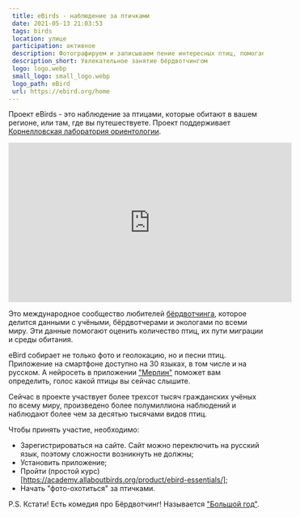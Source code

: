 ```yaml
---
 title: eBirds - наблюдение за птичками
 date: 2021-05-13 21:03:53
 tags: birds
 location: улице
 participation: активное
 description: Фотографируем и записываем пение интересных птиц, помогаем учёным изучать жизнь и миграцию пернатых.
 description_short: Увлекательное занятие бёрдвотчингом
 logo: logo.webp
 small_logo: small_logo.webp
 logo_path: eBird
 url: https://ebird.org/home
---
```


Проект eBirds - это наблюдение за птицами, которые обитают в вашем регионе, или там, где вы путешествуете. Проект поддерживает [Корнелловская лаборатория ориентологии](https://www.birds.cornell.edu/).

<iframe width="560" height="315" src="https://www.youtube.com/embed/-t-0xAjxakw" title="YouTube video player" frameborder="0" allow="accelerometer; autoplay; clipboard-write; encrypted-media; gyroscope; picture-in-picture" allowfullscreen></iframe>

Это международное сообщество любителей [бёрдвотчинга](https://ru.wikipedia.org/wiki/%D0%9D%D0%B0%D0%B1%D0%BB%D1%8E%D0%B4%D0%B5%D0%BD%D0%B8%D0%B5_%D0%B7%D0%B0_%D0%BF%D1%82%D0%B8%D1%86%D0%B0%D0%BC%D0%B8), которое делится данными с учёными, бёрдвотчерами и экологами по всеми миру. Эти данные помогают оценить количество птиц, их пути миграции и среды обитания.

eBird собирает не только фото и геолокацию, но и песни птиц. Приложение на смартфоне доступно на 30 языках, в том числе и на русском. А нейросеть в приложении ["Мерлин"](https://merlin.allaboutbirds.org/) поможет вам определить, голос какой птицы вы сейчас слышите.

Сейчас в проекте участвует более трехсот тысяч гражданских учёных по всему миру, произведено более полумиллиона наблюдений и наблюдают более чем за десятью тысячами видов птиц.

Чтобы принять участие, необходимо:

* Зарегистрироваться на сайте. Сайт можно переключить на русский язык, поэтому сложности возникнуть не должны;
* Установить приложение;
* Пройти (простой курс)[https://academy.allaboutbirds.org/product/ebird-essentials/];
* Начать "фото-охотиться" за птичками.

P.S. Кстати! Есть комедия про Бёрдвотчинг! Называется ["Большой год"](https://ru.wikipedia.org/wiki/%D0%91%D0%BE%D0%BB%D1%8C%D1%88%D0%BE%D0%B9_%D0%B3%D0%BE%D0%B4).